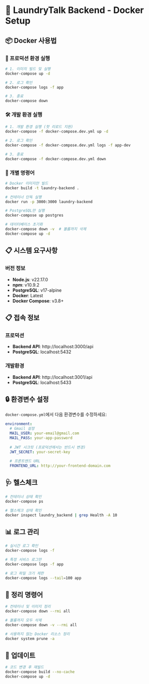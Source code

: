 # 🐳 LaundryTalk Backend - Docker Setup

## 📦 **Docker 사용법**

### **🚀 프로덕션 환경 실행**

```bash
# 1. 이미지 빌드 및 실행
docker-compose up -d

# 2. 로그 확인
docker-compose logs -f app

# 3. 종료
docker-compose down
```

### **🛠️ 개발 환경 실행**

```bash
# 1. 개발 환경 실행 (핫 리로드 지원)
docker-compose -f docker-compose.dev.yml up -d

# 2. 로그 확인
docker-compose -f docker-compose.dev.yml logs -f app-dev

# 3. 종료
docker-compose -f docker-compose.dev.yml down
```

### **🔧 개별 명령어**

```bash
# Docker 이미지만 빌드
docker build -t laundry-backend .

# 컨테이너 단독 실행
docker run -p 3000:3000 laundry-backend

# PostgreSQL만 실행
docker-compose up postgres

# 데이터베이스 초기화
docker-compose down -v  # 볼륨까지 삭제
docker-compose up -d
```

## 📋 **시스템 요구사항**

### **버전 정보**
- **Node.js**: v22.17.0
- **npm**: v10.9.2
- **PostgreSQL**: v17-alpine
- **Docker**: Latest
- **Docker Compose**: v3.8+

## 📋 **접속 정보**

### **프로덕션**
- **Backend API**: http://localhost:3000/api
- **PostgreSQL**: localhost:5432

### **개발환경**
- **Backend API**: http://localhost:3001/api
- **PostgreSQL**: localhost:5433

## 🔒 **환경변수 설정**

`docker-compose.yml`에서 다음 환경변수를 수정하세요:

```yaml
environment:
  # Gmail 설정
  MAIL_USER: your-email@gmail.com
  MAIL_PASS: your-app-password
  
  # JWT 시크릿 (프로덕션에서는 반드시 변경)
  JWT_SECRET: your-secret-key
  
  # 프론트엔드 URL
  FRONTEND_URL: http://your-frontend-domain.com
```

## 🩺 **헬스체크**

```bash
# 컨테이너 상태 확인
docker-compose ps

# 헬스체크 상태 확인
docker inspect laundry_backend | grep Health -A 10
```

## 📊 **로그 관리**

```bash
# 실시간 로그 확인
docker-compose logs -f

# 특정 서비스 로그만
docker-compose logs -f app

# 로그 파일 크기 제한
docker-compose logs --tail=100 app
```

## 🧹 **정리 명령어**

```bash
# 컨테이너 및 이미지 정리
docker-compose down --rmi all

# 볼륨까지 모두 삭제
docker-compose down -v --rmi all

# 사용하지 않는 Docker 리소스 정리
docker system prune -a
```

## 🔄 **업데이트**

```bash
# 코드 변경 후 재빌드
docker-compose build --no-cache
docker-compose up -d
```
